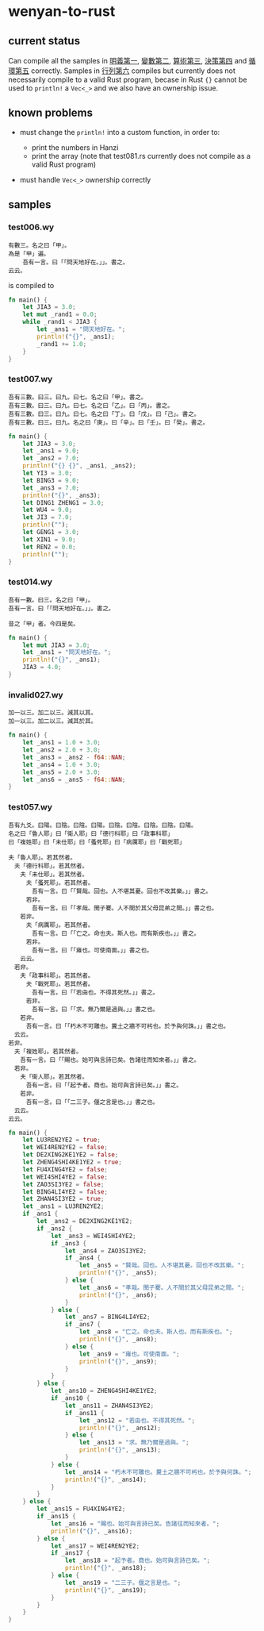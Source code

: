 # wenyan-to-rust

## current status
Can compile all the samples in [明義第一](https://github.com/wenyan-lang/book/blob/master/01%20%E6%98%8E%E7%BE%A9%E7%AC%AC%E4%B8%80.md), [變數第二](https://github.com/wenyan-lang/book/blob/master/02%20%E8%AE%8A%E6%95%B8%E7%AC%AC%E4%BA%8C.md), [算術第三](https://github.com/wenyan-lang/book/blob/master/03%20%E7%AE%97%E8%A1%93%E7%AC%AC%E4%B8%89.md), [決策第四](https://github.com/wenyan-lang/book/blob/master/04%20%E6%B1%BA%E7%AD%96%E7%AC%AC%E5%9B%9B.md) and [循環第五](https://github.com/wenyan-lang/book/blob/master/05%20%E5%BE%AA%E7%92%B0%E7%AC%AC%E4%BA%94.md) correctly. Samples in [行列第六](https://github.com/wenyan-lang/book/blob/master/06%20%E8%A1%8C%E5%88%97%E7%AC%AC%E5%85%AD.md) compiles but currently does not necessarily compile to a valid Rust program, becase in Rust `{}` cannot be used to `println!` a `Vec<_>` and we also have an ownership issue.

## known problems
* must change the `println!` into a custom function, in order to:
    * print the numbers in Hanzi
    * print the array (note that test081.rs currently does not compile as a valid Rust program)

* must handle `Vec<_>` ownership correctly

## samples

### test006.wy
```
有數三。名之曰「甲」。
為是「甲」遍。
	吾有一言。曰「「問天地好在。」」。書之。
云云。
```

is compiled to

```rust
fn main() {
    let JIA3 = 3.0;
    let mut _rand1 = 0.0;
    while _rand1 < JIA3 {
        let _ans1 = "問天地好在。";
        println!("{}", _ans1);
        _rand1 += 1.0;
    }
}
```

### test007.wy
```
吾有三數。曰三。曰九。曰七。名之曰「甲」。書之。
吾有三數。曰三。曰九。曰七。名之曰「乙」。曰「丙」。書之。
吾有三數。曰三。曰九。曰七。名之曰「丁」。曰「戊」。曰「己」。書之。
吾有三數。曰三。曰九。名之曰「庚」。曰「辛」。曰「壬」。曰「癸」。書之。
```

```rust
fn main() {
    let JIA3 = 3.0;
    let _ans1 = 9.0;
    let _ans2 = 7.0;
    println!("{} {}", _ans1, _ans2);
    let YI3 = 3.0;
    let BING3 = 9.0;
    let _ans3 = 7.0;
    println!("{}", _ans3);
    let DING1 ZHENG1 = 3.0;
    let WU4 = 9.0;
    let JI3 = 7.0;
    println!("");
    let GENG1 = 3.0;
    let XIN1 = 9.0;
    let REN2 = 0.0;
    println!("");
}
```

### test014.wy
```
吾有一數。曰三。名之曰「甲」。
吾有一言。曰「「問天地好在。」」。書之。

昔之「甲」者。今四是矣。
```

```rust
fn main() {
    let mut JIA3 = 3.0;
    let _ans1 = "問天地好在。";
    println!("{}", _ans1);
    JIA3 = 4.0;
}
```

### invalid027.wy
```
加一以三。加二以三。減其以其。
加一以三。加二以三。減其於其。
```

```rust
fn main() {
    let _ans1 = 1.0 + 3.0;
    let _ans2 = 2.0 + 3.0;
    let _ans3 = _ans2 - f64::NAN;
    let _ans4 = 1.0 + 3.0;
    let _ans5 = 2.0 + 3.0;
    let _ans6 = _ans5 - f64::NAN;
}
```

### test057.wy
```
吾有九爻。曰陽。曰陰。曰陰。曰陽。曰陰。曰陰。曰陰。曰陰。曰陽。
名之曰「魯人耶」曰「衛人耶」曰「德行科耶」曰「政事科耶」
曰「複姓耶」曰「未仕耶」曰「蚤死耶」曰「病厲耶」曰「戰死耶」

夫「魯人耶」。若其然者。
　夫「德行科耶」。若其然者。
　　夫「未仕耶」。若其然者。
　　　夫「蚤死耶」。若其然者。
　　　　吾有一言。曰「「賢哉。回也。人不堪其憂。回也不改其樂。」」書之。
　　　若非。
　　　　吾有一言。曰「「孝哉。閔子騫。人不間於其父母昆弟之間。」」書之也。
　　若非。
　　　夫「病厲耶」。若其然者。
　　　　吾有一言。曰「「亡之。命也夫。斯人也。而有斯疾也。」」書之。
　　　若非。
　　　　吾有一言。曰「「雍也。可使南面。」」書之也。
　　云云。
　若非。
　　夫「政事科耶」。若其然者。
　　　夫「戰死耶」。若其然者。
　　　　吾有一言。曰「「若由也。不得其死然。」」書之。
　　　若非。
　　　　吾有一言。曰「「求。無乃爾是過與。」」書之也。
　　若非。
　　　吾有一言。曰「「朽木不可雕也。糞土之牆不可杇也。於予與何誅。」」書之也。
　云云。
若非。
　夫「複姓耶」。若其然者。
　　吾有一言。曰「「賜也。始可與言詩已矣。告諸往而知來者。」」書之。
　若非。
　　夫「衛人耶」。若其然者。
　　　吾有一言。曰「「起予者。商也。始可與言詩已矣。」」書之。
　　若非。
　　　吾有一言。曰「「二三子。偃之言是也。」」書之也。
　云云。
云云。
```

```rust
fn main() {
    let LU3REN2YE2 = true;
    let WEI4REN2YE2 = false;
    let DE2XING2KE1YE2 = false;
    let ZHENG4SHI4KE1YE2 = true;
    let FU4XING4YE2 = false;
    let WEI4SHI4YE2 = false;
    let ZAO3SI3YE2 = false;
    let BING4LI4YE2 = false;
    let ZHAN4SI3YE2 = true;
    let _ans1 = LU3REN2YE2;
    if _ans1 {
        let _ans2 = DE2XING2KE1YE2;
        if _ans2 {
            let _ans3 = WEI4SHI4YE2;
            if _ans3 {
                let _ans4 = ZAO3SI3YE2;
                if _ans4 {
                    let _ans5 = "賢哉。回也。人不堪其憂。回也不改其樂。";
                    println!("{}", _ans5);
                } else {
                    let _ans6 = "孝哉。閔子騫。人不間於其父母昆弟之間。";
                    println!("{}", _ans6);
                }
            } else {
                let _ans7 = BING4LI4YE2;
                if _ans7 {
                    let _ans8 = "亡之。命也夫。斯人也。而有斯疾也。";
                    println!("{}", _ans8);
                } else {
                    let _ans9 = "雍也。可使南面。";
                    println!("{}", _ans9);
                }
            }
        } else {
            let _ans10 = ZHENG4SHI4KE1YE2;
            if _ans10 {
                let _ans11 = ZHAN4SI3YE2;
                if _ans11 {
                    let _ans12 = "若由也。不得其死然。";
                    println!("{}", _ans12);
                } else {
                    let _ans13 = "求。無乃爾是過與。";
                    println!("{}", _ans13);
                }
            } else {
                let _ans14 = "朽木不可雕也。糞土之牆不可杇也。於予與何誅。";
                println!("{}", _ans14);
            }
        }
    } else {
        let _ans15 = FU4XING4YE2;
        if _ans15 {
            let _ans16 = "賜也。始可與言詩已矣。告諸往而知來者。";
            println!("{}", _ans16);
        } else {
            let _ans17 = WEI4REN2YE2;
            if _ans17 {
                let _ans18 = "起予者。商也。始可與言詩已矣。";
                println!("{}", _ans18);
            } else {
                let _ans19 = "二三子。偃之言是也。";
                println!("{}", _ans19);
            }
        }
    }
}
```

